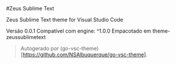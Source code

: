 #Zeus Sublime Text

Zeus Sublime Text theme for Visual Studio Code

Versão 0.0.1
Compatível com engine: ^1.0.0
Empacotado em theme-zeussublimetext

> Autogerado por (go-vsc-theme)[https://github.com/NSAlbuquerque/go-vsc-theme].